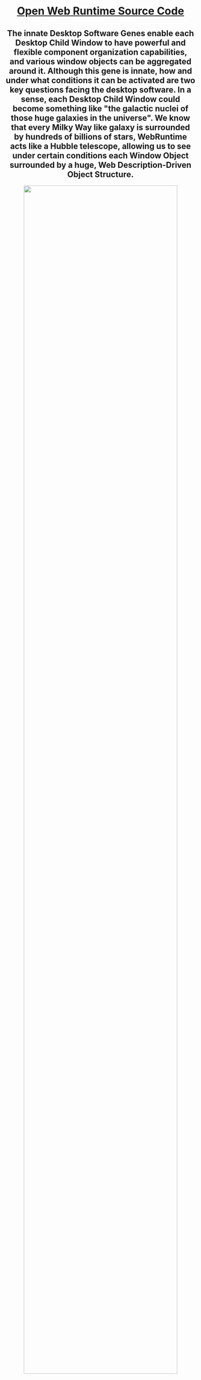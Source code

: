 <div align=center>

# [Open Web Runtime Source Code](https://github.com/TangramDev/OpenWebRuntime)
</div>
<div align=center>

## The innate Desktop Software Genes enable each Desktop Child Window to have powerful and flexible component organization capabilities, and various window objects can be aggregated around it. Although this gene is innate, how and under what conditions it can be activated are two key questions facing the desktop software. In a sense, each Desktop Child Window could become something like "the galactic nuclei of those huge galaxies in the universe". We know that every Milky Way like galaxy is surrounded by hundreds of billions of stars, WebRuntime acts like a Hubble telescope, allowing us to see under certain conditions each Window Object surrounded by a huge, Web Description-Driven Object Structure.
</div>

<div align=center id="StartTitle"><img src="https://user-images.githubusercontent.com/26355688/179231601-e18d1e1d-c4a1-422c-bcf3-7111013959bb.gif" width="90%" />

## **(With the help of Webb and Hubble, people can see an extremely enlarged universe. From Hubble deep space to Webb deep space, unimaginable details in the past appear in our sight. Similarly, when we have webruntime in the field of desktop software, a scene worthy of expectation will also appear. With the help of Web Runtime, the desktop is enlarged, and the infinite hierarchy of desktop window can be displayed, If the surrounding space of many child windows enters our horizon, a magnified universe will surface. Indeed, from the perspective of webruntime, a desktop software itself is a universe, and different desktop software can be regarded as different "parallel universes".)**

</div> 
<hr />

<div align=center id="CoreConcept"><img src="https://user-images.githubusercontent.com/26355688/177946608-74c5ab41-95fc-42e8-b3db-6c69459396a6.jpg" width="95%" /></div> 
<hr />

<div align=center>
  
# Get to know the _Window Nucleus_ <br>New Web, New Desktop Application World
</div>

**Just as every extragalactic galaxy we see through a telescope has a galactic nucleus,  in most cases, those independent desktop windows we see (windows without a parent window) will have at least one window nucleus (except for those that completely owner-draw).  Before the advent of large astronomical telescopes, the galaxy we saw was basically a point of light or we thought it was a luminous object, completely unaware that these objects were comparable to our Milky Way. The window nucleus must be surrounded by something, otherwise the concept of "nucleus" will lose its original meaning. The well-known MFC CView object and the .NET Usercontrol object whose Dock property value is "DockFill" or "DockNone" are both typical representative of the window nuclei, the WebView that hosts the Web page is also a well-known window nucleus, the center position  of those content windows based on the document concept basically contains a window nucleus...**

<div align=center id="ChildWndGene"><img src="https://user-images.githubusercontent.com/26355688/179455288-7b62f43d-a5e4-4403-bf14-de6c9beb4a25.jpg" width="80%" />
</div>

**Because of Hubble telescope, we can see those hundreds of billions of stars around the galactic nucleus, due to we lack infrastructure like "Hubble" in the desktop software field, therefore the space around the window nucleus has not entered the developer's sight, and it is time to change this status quo.**

<div align=center id="WebViewNucleus"><img src="https://user-images.githubusercontent.com/26355688/179625971-8e16596d-8a07-4880-9653-1c46c33ec869.jpg" width="90%" /><br>

**(Around the window nucleus is a programmable world that developers have not touched so far.<br> It should be said that this peripheral world is a "blind spot")**</div>

**When we realize that every star has an accretion disk, and the scale around it is generally not less than 1 light-year, the unique position of our solar system will be shaken in our mind. The window nucleus reminds us of all this: those things that seem to be static are actually in violent motion, probably because they are "far away", and we can't feel it……**


<div align=center id="WebViewNucleus"><img src="https://user-images.githubusercontent.com/26355688/179627115-c58d33fe-0a96-4e00-aa14-a2af0851b98c.png" width="100%" /><br>

**(When more and more similar phenomena are excavated <br>in other application systems, we realize that for a long time we have ignored the "commonality" <br>hidden behind the window nucleus, which is worth digging into)**

<div align=center id="eclipseNucleus"><img src="https://user-images.githubusercontent.com/26355688/179629275-fdf1f991-77d7-4a0d-b479-78adff25b4b5.jpg" width="80%" />
<div align=left>
  
**When we envision the world around the window nucleus in terms of galactic nuclei or accretion disks around stars, we seem to be indicating that the world around the window nucleus is a huge world. We believe that the decisive factor that makes the structure of desktop software change greatly is the "window nucleus", rather than the special design of a certain type of window object. That is to say, desktop windows have inherent dynamic design properties in most cases, which do not depend on the original design of the application, and are an inherent property.**
</div>
  
<div align=center id="excel"><img src="https://user-images.githubusercontent.com/26355688/177030478-b4953bb3-b301-4ab4-9203-18a660307732.gif" width="80%"/></div>
<hr />

<div align=center id="CoreConcept">
  
# The Technical Strategy of Web Runtime will _Eliminate_ <br>the Boundary between _Desktop Software_ and _Web Browser_

<div align=center>

**Thanks to Web Runtime's implementation of _the Dynamic Link Library Version of the Chromium Project_, <br>developers can use their _most familiar development languages_(such as C#, MFC, etc.) and _the most familiar <br>application structure_ (such as the application structure from the _Visual Studio Wizard_) to  develop the "_Browser Process_" <br>of Chromium Project. This strategy will eliminate the Boundary between Desktop Software and Web Browser, <br>and make Web Technology become a part of _Desktop Software Basic Technical Architecture_.**
</div>

<div align=left>

**Developers can develop the _Browser Process_ of the Chromium Project according to their own wishes, which means that completely different from Standard Web Browsers, the First Visible Window can be a Developer-Defined Window (such as WinForms or MFC windows, etc.):**</div>
<div align=center id="WinFormBrowser"><img src="https://user-images.githubusercontent.com/26355688/176896509-92769481-8558-4add-948a-8b0e3e6d2269.jpg" width="45%" /><br>
  
  **(First Visible Window is a WinForm)**</div>

<div align=center id="WinFormBrowser"><img src="https://user-images.githubusercontent.com/26355688/176896016-13973932-53ef-4749-9ea6-ccb5c95f9fa8.jpg" width="45%" /></div><br>
  
  **(First Visible Window is a MFC MDI Frame Window)**</div>
<div align=left>
  
  **In a specific Desktop Application, other Processes of the Chromium Project(such as renderer process, GPU process, etc.)are completely preserved. In fact, the difference between _a Desktop Web Browser_ and _a Desktop Application_ is just the difference in the First Web Page, the design principle of the Web Browser is that after the first Web page is opened, a Browser Window is generated. When developers have the ability to develop their own Browser Process, this principle changes when the Browser Process is started. Developers are fully capable of interpreting the First Web Page of the Browser Process as an object they want, in this sense, the Web Browser should be the Smallest Desktop Application System, the Browser Windows(and .NET WinForm Objects) should be a group of objects shared by all Desktop Software. Developers can write Web pages belonging to the application system for their own application systems, and each Web page can open a browser window, of course, can also open a more general window object(such as WinForm). We see that the meaning of a web page changes when the Browser Process can be redefined by the developer...**</div>
  
<div align=center id="AppPage1"><img src="https://user-images.githubusercontent.com/26355688/179521064-8798c09c-5e1a-480d-ad80-a69b931f9684.jpg" width="80%" /><br>
  
  **(Developers can write application-oriented web pages <br>for the host application system according to the object model of desktop applications}**</div>
<div align=center id="AppPage2"><img src="https://user-images.githubusercontent.com/26355688/179521598-c58b6b53-40ba-4e1d-8701-a5005dd13a09.jpg" width="80%" /><br>
  
  **(Application oriented web pages mean that there is <br>a software content ecosystem based on Web technology for desktop applications}**</div>
<hr/>
 
 
<div align=center id="CoreConcept">

# The Web Strategy of Web Runtime allows us <br>to build a Larger Web DOM <br>around the Peripheral Space of Window Nucleus

**Every window nucleus can be comparable to the galactic nucleus of a huge galaxy, <br>and the world around it has an infinite level of hierarchy. Let's take WinForms as <br>examples to take a look at the dynamic world around the window nucleus, which <br>is a web driven world that developers have never touched. Once we regard the window <br>nucleus as a galactic nucleus, then every desktop software structure will show a <br>cosmic structure similar to that observed today......**

<div align=center id="ChildWndGene2"><img src="https://user-images.githubusercontent.com/26355688/179511606-32ec35a9-9835-4698-a243-e87476a5e165.jpg" width="80%"/><br>

**(Around the green window nucleus, we see a surrounding structure}**
</div> 
<div align=center id="ChildWndGene2"><img src="https://user-images.githubusercontent.com/26355688/179515631-59d4bacd-2ef0-4a2c-a36f-abf118e13f8c.jpg" width="80%"/><br>

**(Around the green window nucleus, we see another surrounding structure}**
</div>

<hr />

<div align=center>

<div align=center id="CoreConcept">
  
# The Core Features of Web Runtime
</div>

|_Web Runtime Core Features_|&emsp;&emsp;&emsp;&emsp;&emsp;&emsp;&emsp;&emsp;&emsp;&emsp;&emsp;&emsp;&emsp;&emsp;&emsp;&emsp;&emsp;&emsp;_Description_&emsp;&emsp;&emsp;&emsp;&emsp;&emsp;&emsp;&emsp;&emsp;&emsp;&emsp;&emsp;&emsp;&emsp;&emsp;&emsp;&emsp;&emsp;&emsp;|
| ------ | ---------------------------------------------------------------------------------------------------------------- |
|  <div align=center>**Between any Window Nucleus <br>and its Immediate Parent Window there exists a Web/XML DOM controllable “Window Object Layer Space Structure” around it;**</div> |<div align=center></div><div align=center id = "ChildWndGene2"><br><img id="WebGeneChildWnd" src="https://user-images.githubusercontent.com/26355688/179456149-1a007bee-ed02-4c52-bf8a-ddc55c715b21.jpg" width="100%"/></div>|
|<div align=center id="BasicLayout"><img src="https://user-images.githubusercontent.com/26355688/179394341-176ee7c1-0a9b-44c1-a435-1aa7123fc2dc.png" width="100%"/></div>| <div align=center>**_The Web Runtime_ enables developers to load a Layout Layer Structure <br>between _the Window Nucleus_ and _its Parent Window_ <br>using Web or XML DOM Technology at any stage of the Software Runtime**</div><div align=center id="tabs1"><img src="https://user-images.githubusercontent.com/26355688/179235961-8a088dd4-27c9-42d9-8179-db5ffaf0d3f4.gif" width="100%" /></div>|
|<div align=center id="BasicLayout"><img src="https://user-images.githubusercontent.com/26355688/179395039-e1be757f-c499-4ba1-9ec8-21dcacccf469.png" width="100%"/></div>|<img id="BrowsingProcess" src="https://user-images.githubusercontent.com/26355688/179390066-6163f407-8424-4c68-9217-fffe300e062c.gif" width="100%"/></div>|  
| <div align=center>__.NET Framework for Desktop Application__</div> |<div align=center>_Similar to __Microsoft Visual Basic for Application__, __Web Runtime__ supports <br>__.NET Framework for Desktop Application__, which means that both __WinForm__ and __Usercontrol__ <br>are  within the scope of "__Content-Oriented WebDOM__" of the application._</div><div align=center id="ClrForApp"><img src="https://user-images.githubusercontent.com/26355688/179387353-e9ad7cab-20ac-401d-89dd-ae0396e6e20b.jpg" width="100%"/></div><br><div align=center>__Developers can instantiate WinForm object instances in web pages, and use WinForm, <br>Usercontrol and standard DOM elements to synthesize new web pages. Developers can process .NET object events in the page. Web Runtime implements The two-way delegation mechanism makes Web and desktop elements (Win32 elements and WinForm, Usercontrol, etc.) friendly interoperability.__</div>|    
| <div align=center>__Desktop Application System <br>Runtime Instance State__</div> |<div align=center>__Web Runtime allows an executable file to have any number of "Runtime Instance States",<br>which is significantly different from traditional development techniques. Each<br>"Runtime Instance State“ depends on a local folder, and within each such folder contains <br>a configuration file, an initialization Web page and subfolders closely related to the <br>runtime state, data files, and a necessary component of the application system. Different <br>Runtime States have completely different runtime structures, like a Second-Order Partial<br>Differential Equation, we know that every Second-Order Partial Differential Equation with <br>clear physical meaning (such as the famous wave equation), Its initial value conditions <br>and boundary conditions determine the physical meaning of the solution of this equation.<br>The description of each Desktop Application Runtime Instance State may determine the <br>structure of a software universe, and the differences between different states can be <br>interpreted as Different Parallel Universes.__</div>|  
</div>
<hr />


  # Application Development

  
| _Application Type_       | _description_                                                                              |
| ------------------------ | ---------------------------------------------------------------------------------------------------------------- |
| <div align=center>__[Modify the WinForm Application Project so that it can be compiled into the Browser Process of Chromium Project](https://github.com/TangramDev/.github/blob/main/document/winformdev.md)__</div>|<div align=center id="WinFormBrowser"><img src="https://user-images.githubusercontent.com/26355688/176896509-92769481-8558-4add-948a-8b0e3e6d2269.jpg" width="75%" /></div>|  
|  <div align=center> __[Modify the MFC Application Project so that it can be compiled into the Browser Process of Chromium Project](https://github.com/TangramDev/.github/blob/main/document/mfcexe.md)__</div> |<div align=center>__How to convert existing or newly created desktop software projects into projects that match the Browser Process of Chromium Project is the first key problem faced by WebRuntime Development.__</div> <div align=center><img src="https://user-images.githubusercontent.com/26355688/178922407-5518d8eb-a7db-4cc1-912f-0f03060fbd32.gif" width="100%"/></div>|
| <div align=center>**[MFC Desktop Application System: Document Template](https://github.com/TangramDev/.github/blob/main/document/mfcexe.md)**</div> |<div align=center>_Different from the traditional MFC Architecture, WebRuntime enables every __MFC Multi-Document-Interface__ Application System that supports the Doc/View architecture to support the document architecture based on Web technology, which means that every "Runtime Instance State" of such application will support any number of document templates , each document template will have its own object structure. This design makes the Multi-Document-Interface application truly realize the meaning of "Multi-Document". If the traditional MFC Doc/View Architecture is "__rigid__", then the WebRuntime-based Doc/View architecture It can be said to be "__flexible__"._</div>| 
| <div align=center>**[MFC Desktop Application System: MFC View](https://github.com/TangramDev/.github/blob/main/document/mfcexe.md)**</div> |<div align=center>_Allowing MFC Desktop Applications to support any number of CView-derived objects is one of the places to reflect the flexibility of WebRuntime. When MFC View becomes part of the Web DOM, the Doc/View architecture based on traditional technology is dwarfed. In fact, WebRuntime provides developers with greater freedom, allowing developers to incorporate more generalized MFC CWnd derived objects into the scope of the Web DOM. Based on this idea, developers can flexibly use Web technology controls wider objects like "Docking ControlBar" etc......_</div>|
 
 
